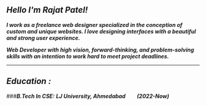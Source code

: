 ## ***Hello I'm Rajat Patel!***  

***I work as a freelance web designer specialized in the conception of custom and unique websites. I love designing interfaces with a beautiful and strong user experience.***  

***Web Developer with high vision, forward-thinking, and problem-solving skills with an intention to work hard to meet project deadlines.***

---

## ***Education :***

###***B.Tech In CSE:*** 
***LJ University, Ahmedabad &nbsp;&nbsp;&nbsp;&nbsp;&nbsp;&nbsp;&nbsp;&nbsp;(2022-Now)***
